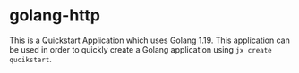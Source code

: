 # golang-http   
This is a Quickstart Application which uses Golang 1.19. 
This application can be used in order to quickly create a Golang application using `jx create qucikstart`.   
